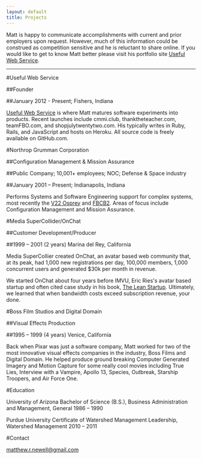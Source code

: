 ```yaml
---
layout: default
title: Projects
---
```


Matt is happy to communicate accomplishments with current and prior employers upon request. However, much of this information could be construed as competition sensitive and he is reluctant to share online.  If you would like to get to know Matt better please visit his portfolio site [Useful Web Service](/index.html). 

***

#Useful Web Service

##Founder

##January 2012 - Present; Fishers, Indiana

[Useful Web Service](/index.html) is where Matt matures software experiments into products. Recent launches include cmmi.club, thanktheteacher.com, teamFBO.com, and shopjulytwentytwo.com. His typically writes in Ruby, Rails, and JavaScript and hosts on Heroku. All source code is freely available on GitHub.com.


#Northrop Grumman Corporation

##Configuration Management & Mission Assurance

##Public Company; 10,001+ employees; NOC; Defense & Space industry

##January 2001 – Present; Indianapolis, Indiana 

Performs Systems and Software Engineering support for complex systems, most recently the [V22 Osprey](https://www.google.com/search?q=v22+osprey&espv=2&source=lnms&tbm=isch&sa=X&ei=8A76U9_FCcqeyASRzoJg&sqi=2&ved=0CAYQ_AUoAQ&biw=1440&bih=761) and [FBCB2](https://www.google.com/search?q=FBCB2&espv=2&source=lnms&tbm=isch&sa=X&ei=dQ_6U6OuOMX3yQS4-IHoDA&ved=0CAYQ_AUoAQ&biw=1440&bih=761). Areas of focus include Configuration Management and Mission Assurance. 

#Media SuperCollider/OnChat

##Customer Development/Producer

##1999 – 2001 (2 years) Marina del Rey, California

Media SuperCollier created OnChat, an avatar based web community that, at its peak, had 1,000 new registrations per day, 100,000 members, 1,000 concurrent users and generated $30k per month in revenue. 

We started OnChat about four years before IMVU, Eric Ries's avatar based startup and often cited case study in his book, [The Lean Startup](http://theleanstartup.com/). Ultimately, we learned that when bandwidth costs exceed subscription revenue, your done.

#Boss Film Studios and Digital Domain

##Visual Effects Production

##1995 – 1999 (4 years) Venice, California

Back when Pixar was just a software company, Matt worked for two of the most innovative visual effects companies in the industry, Boss Films and Digital Domain. He helped produce ground breaking Computer Generated Imagery and Motion Capture for some really cool movies including True Lies, Interview with a Vampire, Apollo 13, Species, Outbreak, Starship Troopers, and Air Force One.

#Education

University of Arizona
Bachelor of Science (B.S.), Business Administration and Management, General
1986 – 1990

Purdue University
Certificate of Watershed Management Leadership, Watershed Management
2010 – 2011

#Contact

matthew.r.newell@gmail.com



